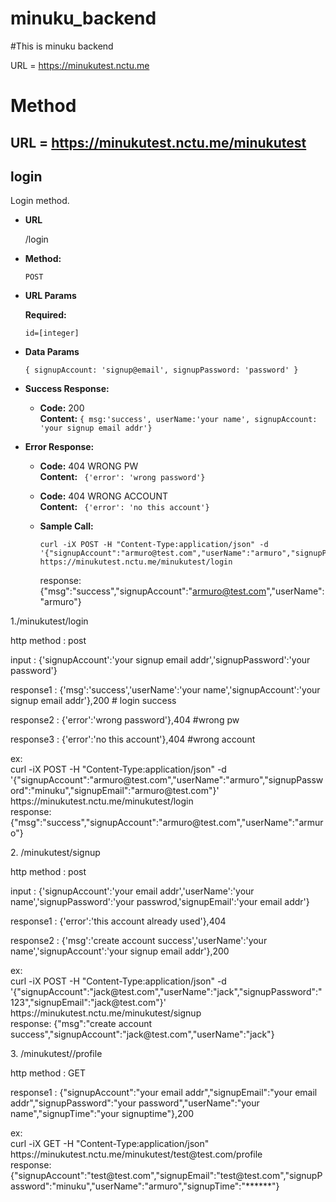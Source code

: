 # minuku_backend

#This is minuku backend

URL = https://minukutest.nctu.me

# Method

## URL = https://minukutest.nctu.me/minukutest
**login**
----
  Login method.

* **URL**

  /login

* **Method:**

  `POST`

*  **URL Params**

   **Required:**

   `id=[integer]`

* **Data Params**

  `{
    signupAccount: 'signup@email',
    signupPassword: 'password'
  }`

* **Success Response:**

  * **Code:** 200 <br />
    **Content:** `{ msg:'success', userName:'your name', signupAccount: 'your signup email addr'}`

* **Error Response:**

  * **Code:** 404 WRONG PW <br />
    **Content:** ` {'error': 'wrong password'}`

  * **Code:** 404 WRONG ACCOUNT <br />
    **Content:** ` {'error': 'no this account'}`

  * **Sample Call:**

    ```curl
    curl -iX POST -H "Content-Type:application/json" -d '{"signupAccount":"armuro@test.com","userName":"armuro","signupPassword":"minuku","signupEmail":"armuro@test.com"}' https://minukutest.nctu.me/minukutest/login
    ```
    response: {"msg":"success","signupAccount":"armuro@test.com","userName":"armuro"}<br></p>

<p>1./minukutest/login<br></p>
  <p>http method : post<br></p>
  <p>input : {'signupAccount':'your signup email addr','signupPassword':'your password'}<br></p>
  <p>response1 : {'msg':'success','userName':'your name','signupAccount':'your signup email addr'},200  # login success<br></p>
  <p>response2 : {'error':'wrong password'},404 #wrong pw<br></p>
  <p>response3 : {'error':'no this account'},404 #wrong account<br></p>

<p>ex:<br>
curl -iX POST -H "Content-Type:application/json" -d '{"signupAccount":"armuro@test.com","userName":"armuro","signupPassword":"minuku","signupEmail":"armuro@test.com"}' https://minukutest.nctu.me/minukutest/login<br>
response: {"msg":"success","signupAccount":"armuro@test.com","userName":"armuro"}<br></p>


<p>2. /minukutest/signup<br></p>
   <p>http method : post<br></p>
   <p> input : {'signupAccount':'your email addr','userName':'your name','signupPassword':'your passwrod,'signupEmail':'your email addr'}<br></p>
   <p>response1 : {'error':'this account already used'},404<br></p>
   <p>response2 : {'msg':'create account success','userName':'your name','signupAccount':'your signup email addr'},200<br></p>

<p>ex:<br>
curl -iX POST -H "Content-Type:application/json" -d '{"signupAccount":"jack@test.com","userName":"jack","signupPassword":"123","signupEmail":"jack@test.com"}' https://minukutest.nctu.me/minukutest/signup<br>
response: {"msg":"create account success","signupAccount":"jack@test.com","userName":"jack"}<br></p>
<p>3. /minukutest/<string:signupAccount$gt>/profile<br></p>
   <p>http method : GET<br></p>
   <p>response1 : {"signupAccount":"your email addr","signupEmail":"your email addr","signupPassword":"your password","userName":"your name","signupTime":"your signuptime"},200<br></p>

<p>ex:</br>
curl -iX GET -H "Content-Type:application/json" https://minukutest.nctu.me/minukutest/test@test.com/profile<br>
response:{"signupAccount":"test@test.com","signupEmail":"test@test.com","signupPassword":"minuku","userName":"armuro","signupTime":"******"}<br><p>
